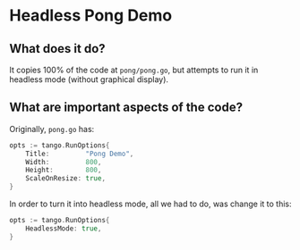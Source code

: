 # Headless Pong Demo

## What does it do?
It copies 100% of the code at `pong/pong.go`, but attempts to run it in headless mode (without graphical display).   

## What are important aspects of the code?

Originally, `pong.go` has: 
```go
opts := tango.RunOptions{
    Title:         "Pong Demo",
    Width:         800,
    Height:        800,
    ScaleOnResize: true,
}
```

In order to turn it into headless mode, all we had to do, was change it to this:
```go
opts := tango.RunOptions{
    HeadlessMode: true,
}
```
